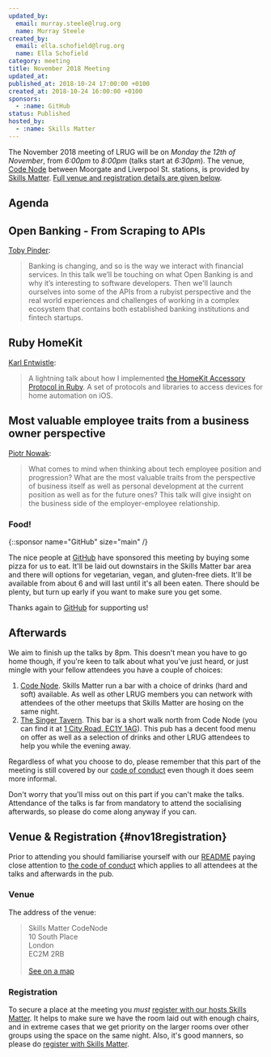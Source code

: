 ```yaml
---
updated_by:
  email: murray.steele@lrug.org
  name: Murray Steele
created_by:
  email: ella.schofield@lrug.org
  name: Ella Schofield
category: meeting
title: November 2018 Meeting
updated_at:
published_at: 2018-10-24 17:00:00 +0100
created_at: 2018-10-24 16:00:00 +0100
sponsors:
  - :name: GitHub
status: Published
hosted_by:
  - :name: Skills Matter
---
```


The November 2018 meeting of LRUG will be on *Monday the 12th of November*,
from _6:00pm_ to _8:00pm_ (talks start at _6:30pm_).  The venue, [Code
Node][skills-matter-venue] between Moorgate and Liverpool St. stations, is
provided by [Skills Matter](http://www.skillsmatter.com).  [Full venue and
registration details are given below](#nov18registration).

## Agenda

## Open Banking - From Scraping to APIs

[Toby Pinder](https://twitter.com/tobypinder):

> Banking is changing, and so is the way we interact with financial services. In
> this talk we’ll be touching on what Open Banking is and why it’s interesting
> to software developers. Then we'll launch ourselves into some of the APIs from
> a rubyist perspective and the real world experiences and challenges of working
> in a complex ecosystem that contains both established banking institutions and
> fintech startups.

## Ruby HomeKit

[Karl Entwistle](https://twitter.com/karlentwistle):

> A lightning talk about how I implemented [the HomeKit Accessory Protocol in
> Ruby](https://github.com/karlentwistle/ruby_home). A set of protocols and
> libraries to access devices for home automation on iOS.

## Most valuable employee traits from a business owner perspective

[Piotr Nowak](https://twitter.com/nowakpiotrek):

> What comes to mind when thinking about tech employee position and progression?
> What are the most valuable traits from the perspective of business itself as
> well as personal development at the current position as well as for the future
> ones? This talk will give insight on the business side of the
> employer-employee relationship.

### Food!

{::sponsor name="GitHub" size="main" /}

The nice people at [GitHub](https://github.com/) have sponsored this meeting
by buying some pizza for us to eat.  It'll be laid out downstairs in the Skills
Matter bar area and there will options for vegetarian, vegan, and gluten-free
diets.  It'll be available from about 6 and will last until it's all been eaten.
There should be plenty, but turn up early if you want to make sure you get some.

Thanks again to [GitHub](https://github.com/) for supporting us!

## Afterwards

We aim to finish up the talks by 8pm.  This doesn't mean you have to go home
though, if you're keen to talk about what you've just heard, or just mingle with
your fellow attendees you have a couple of choices:

1. [Code Node][skills-matter-venue].  Skills Matter run a bar with a choice of
   drinks (hard and soft) available.  As well as other LRUG members you can
   network with attendees of the other meetups that Skills Matter are hosing on
   the same night.
2. [The Singer Tavern](http://singertavern.com/).  This bar is a short walk
   north from Code Node (you can find it at [1 City Road, EC1Y
   1AG](https://goo.gl/maps/w9kPu)).  This pub has a decent food menu on offer
   as well as a selection of drinks and other LRUG attendees to help you
   while the evening away.

Regardless of what you choose to do, please remember that this part of the
meeting is still covered by our [code of
conduct](http://readme.lrug.org/#code-of-condut) even though it does seem more
informal.

Don't worry that you'll miss out on this part if you can't make the talks.
Attendance of the talks is far from mandatory to attend the socialising
afterwards, so please do come along anyway if you can.

## Venue & Registration {#nov18registration}

Prior to attending you should familiarise yourself with our
[README](http://readme.lrug.org/) paying close attention to [the code of
conduct](http://readme.lrug.org/#code-of-conduct) which applies to
all attendees at the talks and afterwards in the pub.

### Venue

The address of the venue:

> Skills Matter CodeNode<br/>10 South Place<br/>London<br/>EC2M 2RB<br/><br/>[See on a map](https://goo.gl/maps/ONJT4)

### Registration

To secure a place at the meeting you *must* [register with our hosts
Skills Matter][skills-matter-event].  It helps to make sure we have the room
laid out with enough chairs, and in extreme cases that we get priority on the
larger rooms over other groups using the space on the same night.  Also, it's
good manners, so please do [register with Skills Matter][skills-matter-event].

[skills-matter-venue]: https://skillsmatter.com/locations/264-skills-matter-codenode
[skills-matter-event]: https://skillsmatter.com/meetups/11303-lrug-london-ruby-user-group
